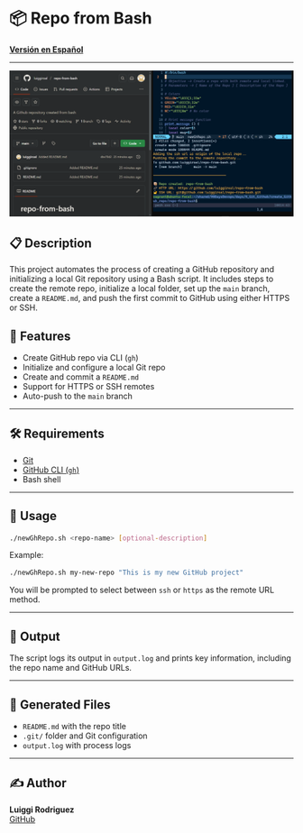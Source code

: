# 📦 Repo from Bash

**[Versión en Español](./README.es.md)**

<hr>

**![Screenshot](./capture.png)**

## 📋 Description

This project automates the process of creating a GitHub repository and initializing a local Git repository using a Bash script. It includes steps to create the remote repo, initialize a local folder, set up the `main` branch, create a `README.md`, and push the first commit to GitHub using either HTTPS or SSH.

## 🚀 Features

- Create GitHub repo via CLI (`gh`)
- Initialize and configure a local Git repo
- Create and commit a `README.md`
- Support for HTTPS or SSH remotes
- Auto-push to the `main` branch

---

## 🛠 Requirements

- [Git](https://git-scm.com/)
- [GitHub CLI (`gh`)](https://cli.github.com/)
- Bash shell

---

## 🧾 Usage

```bash
./newGhRepo.sh <repo-name> [optional-description]
```

Example:

```bash
./newGhRepo.sh my-new-repo "This is my new GitHub project"
```

You will be prompted to select between `ssh` or `https` as the remote URL method.

---

## 📄 Output

The script logs its output in `output.log` and prints key information, including the repo name and GitHub URLs.

---

## 📁 Generated Files

- `README.md` with the repo title
- `.git/` folder and Git configuration
- `output.log` with process logs

---

## ✍️ Author

**Luiggi Rodriguez**  
[GitHub](https://github.com/luiggiroal)
